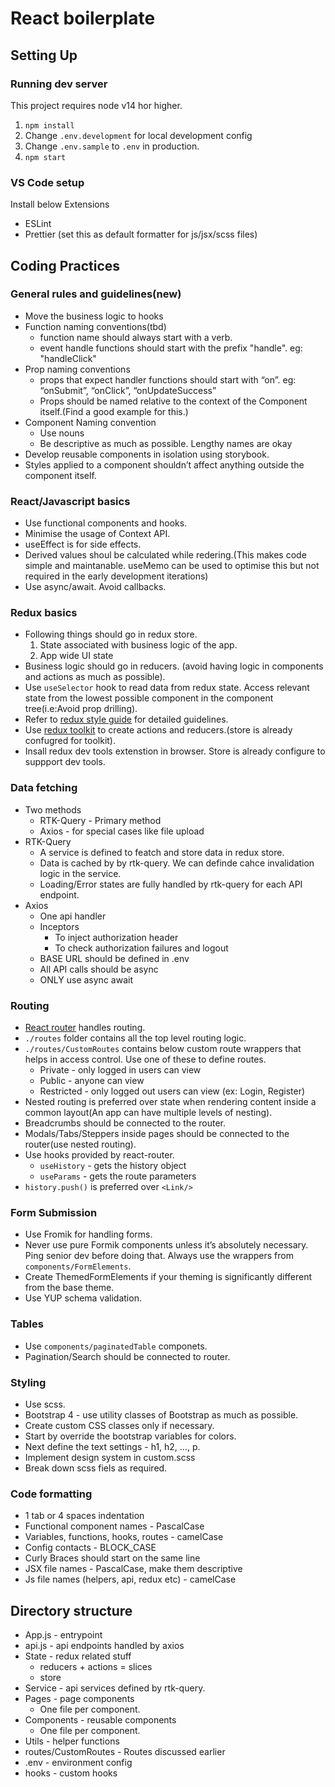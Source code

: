 # React boilerplate

## Setting Up

### Running dev server

This project requires node v14 hor higher.

1. `npm install`
2. Change `.env.development` for local development config
3. Change `.env.sample` to `.env` in production.
4. `npm start`


### VS Code setup

Install below Extensions

- ESLint
- Prettier (set this as default formatter for js/jsx/scss files)


## Coding Practices

### General rules and guidelines(new)

- Move the business logic to hooks
- Function naming conventions(tbd)
    - function name should always start with a verb.
    - event handle functions should start with the prefix "handle". eg: "handleClick"
- Prop naming conventions
    - props that expect handler functions should start with “on”. eg: “onSubmit”, “onClick”, “onUpdateSuccess”
    - Props should be named relative to the context of the Component itself.(Find a good example for this.)
- Component Naming convention
    - Use nouns
    - Be descriptive as much as possible. Lengthy names are okay
- Develop reusable components in isolation using storybook.
- Styles applied to a component shouldn’t affect anything outside the component itself.

### React/Javascript basics

- Use functional components and hooks.
- Minimise the usage of Context API.
- useEffect is for side effects.
- Derived values shoul be calculated while redering.(This makes code simple and maintanable. useMemo can be used to optimise this but not required in the early development iterations)
- Use async/await. Avoid callbacks.

### Redux basics

- Following things should go in redux store.
  1. State associated with business logic of the app.
  2. App wide UI state
- Business logic should go in reducers. (avoid having logic in components and actions as much as possible).
- Use `useSelector` hook to read data from redux state. Access relevant state from the lowest possible component in the component tree(i.e:Avoid prop drilling).
- Refer to <a href="https://redux.js.org/style-guide" >redux style guide</a> for detailed guidelines.
- Use <a href="https://redux-toolkit.js.org/">redux toolkit</a> to create actions and reducers.(store is already confugred for toolkit).
- Insall redux dev tools extenstion in browser. Store is already configure to suppport dev tools.

### Data fetching

- Two methods
  - RTK-Query - Primary method
  - Axios - for special cases like file upload
- RTK-Query
  - A service is defined to featch and store data in redux store.
  - Data is cached by by rtk-query. We can definde cahce invalidation logic in the service.
  - Loading/Error states are fully handled by rtk-query for each API endpoint.
- Axios
  - One api handler
  - Inceptors
    - To inject authorization header
    - To check authorization failures and logout
  - BASE URL should be defined in .env
  - All API calls should be async
  - ONLY use async await

### Routing

- <a href="https://reactrouter.com/web/guides/quick-start">React router</a> handles routing.
- `./routes` folder contains all the top level routing logic.
- `./routes/CustomRoutes` contains below custom route wrappers that helps in access control. Use one of these to define routes.
  - Private - only logged in users can view
  - Public - anyone can view
  - Restricted - only logged out users can view (ex: Login, Register)
- Nested routing is preferred over state when rendering content inside a common layout(An app can have multiple levels of nesting).
- Breadcrumbs should be connected to the router.
- Modals/Tabs/Steppers inside pages should be connected to the router(use nested routing).
- Use hooks provided by react-router.
  - `useHistory` - gets the history object
  - `useParams` - gets the route parameters
- `history.push()` is preferred over `<Link/>`

### Form Submission

- Use Fromik for handling forms.
- Never use pure Formik components unless it’s absolutely necessary. Ping senior dev before doing that. Always use the wrappers from `components/FormElements`.
- Create ThemedFormElements if your theming is significantly different from the base theme.
- Use YUP schema validation.

### Tables

- Use `components/paginatedTable` componets.
- Pagination/Search should be connected to router.

### Styling

- Use scss.
- Bootstrap 4 - use utility classes of Bootstrap as much as possible.
- Create custom CSS classes only if necessary.
- Start by override the bootstrap variables for colors.
- Next define the text settings - h1, h2, …, p.
- Implement design system in custom.scss
- Break down scss fiels as required.

### Code formatting

- 1 tab or 4 spaces indentation
- Functional component names - PascalCase
- Variables, functions, hooks, routes - camelCase
- Config contacts - BLOCK_CASE
- Curly Braces should start on the same line
- JSX file names - PascalCase, make them descriptive
- Js file names (helpers, api, redux etc) - camelCase

## Directory structure

- App.js - entrypoint
- api.js - api endpoints handled by axios
- State - redux related stuff
  - reducers + actions = slices
  - store
- Service - api services defined by rtk-query.
- Pages - page components
  - One file per component.
- Components - reusable components
  - One file per component.
- Utils - helper functions
- routes/CustomRoutes - Routes discussed earlier
- .env - environment config
- hooks - custom hooks
